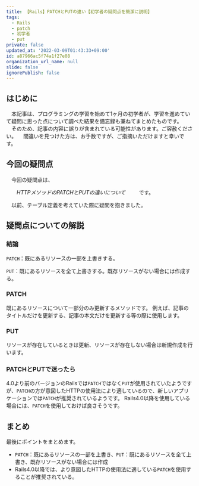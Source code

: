 ```yaml
---
title: 【Rails】PATCHとPUTの違い【初学者の疑問点を簡潔に説明】
tags:
  - Rails
  - patch
  - 初学者
  - put
private: false
updated_at: '2022-03-09T01:43:33+09:00'
id: a87966ac5f74a1f27e08
organization_url_name: null
slide: false
ignorePublish: false
---
```

## はじめに
　本記事は、プログラミングの学習を始めて1ヶ月の初学者が、学習を進めていて疑問に思った点について調べた結果を備忘録も兼ねてまとめたものです。
　そのため、記事の内容に誤りが含まれている可能性があります。ご容赦ください。
　間違いを見つけた方は、お手数ですが、ご指摘いただけますと幸いです。

## 今回の疑問点
　今回の疑問点は、

　　_HTTPメソッドのPATCHとPUTの違いについて_
　
　です。　

 　以前、テーブル定義を考えていた際に疑問を抱きました。

## 疑問点についての解説

### 結論

`PATCH`：既にあるリソースの一部を上書きする。

`PUT`：既にあるリソースを全て上書きする。既存リソースがない場合には作成する。


### PATCH
既にあるリソースについて一部分のみ更新するメソッドです。
例えば、記事のタイトルだけを更新する、記事の本文だけを更新する等の際に使用します。

### PUT
リソースが存在しているときは更新、リソースが存在しない場合は新規作成を行います。

### PATCHとPUTで迷ったら
4.0より前のバージョンのRailsでは`PATCH`ではなく`PUT`が使用されていたようですが、`PATCH`の方が意図したHTTPの使用法により適しているので、新しいアプリケーションでは`PATCH`が推奨されているようです。
Rails4.0以降を使用している場合には、`PATCH`を使用しておけば良さそうです。


## まとめ
最後にポイントをまとめます。

- `PATCH`：既にあるリソースの一部を上書き、`PUT`：既にあるリソースを全て上書き、既存リソースがない場合には作成
- Rails4.0以降では、より意図したHTTPの使用法に適している`PATCH`を使用することが推奨されている。
